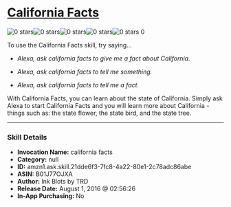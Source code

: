 # [California Facts](http://alexa.amazon.com/#skills/amzn1.ask.skill.21dde6f3-7fc8-4a22-80e1-2c78adc86abe)
![0 stars](../../images/ic_star_border_black_18dp_1x.png)![0 stars](../../images/ic_star_border_black_18dp_1x.png)![0 stars](../../images/ic_star_border_black_18dp_1x.png)![0 stars](../../images/ic_star_border_black_18dp_1x.png)![0 stars](../../images/ic_star_border_black_18dp_1x.png) 0

To use the California Facts skill, try saying...

* *Alexa, ask california facts to give me a fact about California.*

* *Alexa, ask california facts to tell me something.*

* *Alexa, ask california facts to tell me a fact.*

With California Facts, you can learn about the state of California. Simply ask Alexa to start California Facts and you will learn more about California - things such as: the state flower, the state bird, and the state tree.

***

### Skill Details

* **Invocation Name:** california facts
* **Category:** null
* **ID:** amzn1.ask.skill.21dde6f3-7fc8-4a22-80e1-2c78adc86abe
* **ASIN:** B01J77OJXA
* **Author:** Ink Blots by TRD
* **Release Date:** August 1, 2016 @ 02:56:26
* **In-App Purchasing:** No
